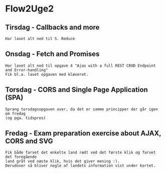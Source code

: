 # Flow2Uge2


## Tirsdag - Callbacks and more
    Har lavet alt ned til 5. Reduce
    
## Onsdag - Fetch and Promises
    Har lavet alt ned til opgave 4 "Ajax with a full REST CRUD Endpoint and Error-handling"
    Fik bl.a. lavet opgaven med kløveret.
    
## Torsdag - CORS and Single Page Application (SPA)
    Sprang torsdagsopgaven over, da det er samme principper der går igen om fredag
    (og pga. tidspres)
    
## Fredag - Exam preparation exercise about AJAX, CORS and SVG
    Fik både farvet det enkelte land rødt ved det første klik og farvet det foregående 
    land gråt ved næste klik, hvis det giver mening :). 
    Derudover så bliver nogle af landets information vist under kortet.
